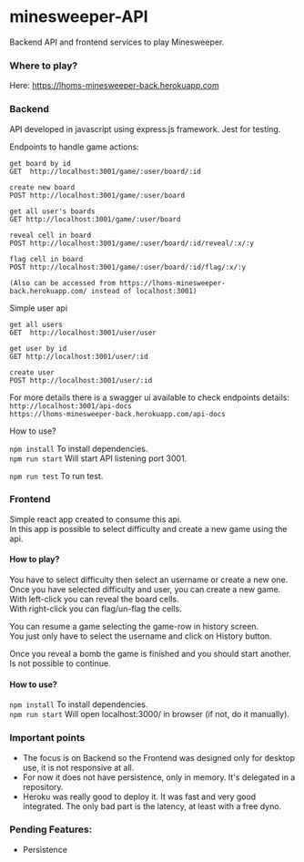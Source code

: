 # minesweeper-API

Backend API and frontend services to play Minesweeper.

### Where to play?
Here: https://lhoms-minesweeper-back.herokuapp.com

### Backend  
API developed in javascript using express.js framework.
Jest for testing.

Endpoints to handle game actions:
```
get board by id
GET  http://localhost:3001/game/:user/board/:id

create new board 
POST http://localhost:3001/game/:user/board

get all user's boards 
GET http://localhost:3001/game/:user/board 

reveal cell in board
POST http://localhost:3001/game/:user/board/:id/reveal/:x/:y  

flag cell in board 
POST http://localhost:3001/game/:user/board/:id/flag/:x/:y

(Also can be accessed from https://lhoms-minesweeper-back.herokuapp.com/ instead of localhost:3001) 
```   
  
    
Simple user api
```
get all users  
GET  http://localhost:3001/user/user  
  
get user by id
GET http://localhost:3001/user/:id

create user
POST http://localhost:3001/user/:id
 ```

For more details there is a swagger ui available to check endpoints details:  
`http://localhost:3001/api-docs`  
`https://lhoms-minesweeper-back.herokuapp.com/api-docs`

How to use?

`npm install` To install dependencies.  
`npm run start` Will start API listening port 3001.  

`npm run test` To run test.  

### Frontend
Simple react app created to consume this api.  
In this app is possible to select difficulty and create a new game using the api.

#### How to play?  

You have to select difficulty then select an username or create a new one.  
Once you have selected difficulty and user, you can create a new game.  
With left-click you can reveal the board cells.  
With right-click you can flag/un-flag the cells.

You can resume a game selecting the game-row in history screen.   
You just only have to select the username and click on History button.     

Once you reveal a bomb the game is finished and you should start another. Is not possible to continue.

  
#### How to use?  
  
`npm install` To install dependencies.  
`npm run start` Will open localhost:3000/ in browser (if not, do it manually).   


### Important points
- The focus is on Backend so the Frontend was designed only for desktop use, it is not responsive at all.
- For now it does not have persistence, only in memory. It's delegated in a repository.
- Heroku was really good to deploy it. It was fast and very good integrated. The only bad part is the latency, at least with a free dyno.


### Pending Features:
- Persistence
